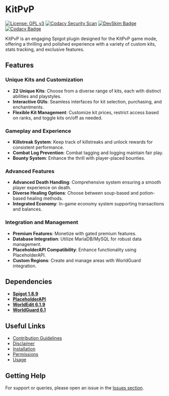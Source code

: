 # KitPvP

[![License: GPL v3](https://img.shields.io/badge/License-GPLv3-blue.svg)](https://www.gnu.org/licenses/gpl-3.0)
[![Codacy Security Scan](https://github.com/Foulest/KitPvP/actions/workflows/codacy.yml/badge.svg)](https://github.com/Foulest/KitPvP/actions/workflows/codacy.yml)
[![DevSkim Badge](https://github.com/Foulest/KitPvP/actions/workflows/devskim.yml/badge.svg)](https://github.com/Foulest/KitPvP/actions/workflows/devskim.yml)
[![Codacy Badge](https://app.codacy.com/project/badge/Grade/67e6fb9977c449b6bca1678c193c5f13)](https://app.codacy.com/gh/Foulest/KitPvP/dashboard?utm_source=gh&utm_medium=referral&utm_content=&utm_campaign=Badge_grade)

KitPvP is an engaging Spigot plugin designed for the KitPvP game mode, offering a thrilling and polished experience with a variety of custom kits, stats tracking, and exclusive features.

## Features

### Unique Kits and Customization
- **22 Unique Kits**: Choose from a diverse range of kits, each with distinct abilities and playstyles.
- **Interactive GUIs**: Seamless interfaces for kit selection, purchasing, and enchantments.
- **Flexible Kit Management**: Customize kit prices, restrict access based on ranks, and toggle kits on/off as needed.

### Gameplay and Experience
- **Killstreak System**: Keep track of killstreaks and unlock rewards for consistent performance.
- **Combat Log Prevention**: Combat tagging and logging maintain fair play.
- **Bounty System**: Enhance the thrill with player-placed bounties.

### Advanced Features
- **Advanced Death Handling**: Comprehensive system ensuring a smooth player experience on death.
- **Diverse Healing Options**: Choose between soup-based and potion-based healing methods.
- **Integrated Economy**: In-game economy system supporting transactions and balances.

### Integration and Management
- **Premium Features**: Monetize with gated premium features.
- **Database Integration**: Utilize MariaDB/MySQL for robust data management.
- **PlaceholderAPI Compatibility**: Enhance functionality using PlaceholderAPI.
- **Custom Regions**: Create and manage areas with WorldGuard integration.


## Dependencies
- **[Spigot 1.8.9](https://papermc.io/downloads/all)**
- **[PlaceholderAPI](https://spigotmc.org/resources/placeholderapi.6245)**
- **[WorldEdit 6.1.9](https://dev.bukkit.org/projects/worldedit/files/2597538)**
- **[WorldGuard 6.1](https://dev.bukkit.org/projects/worldguard/files/881691)**

## Useful Links
- [Contribution Guidelines](https://github.com/Foulest/KitPvP/wiki/Contribution-Guidelines)
- [Disclaimer](https://github.com/Foulest/KitPvP/wiki/Disclaimer)
- [Installation](https://github.com/Foulest/KitPvP/wiki/Installation)
- [Permissions](https://github.com/Foulest/KitPvP/wiki/Permissions)
- [Usage](https://github.com/Foulest/KitPvP/wiki/Usage)

## Getting Help
For support or queries, please open an issue in the [Issues section](https://github.com/Foulest/KitPvP/issues).

